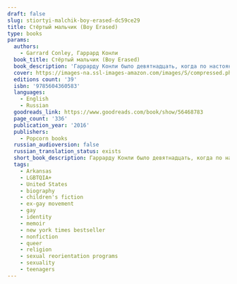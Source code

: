 ```yaml
---
draft: false
slug: stiortyi-malchik-boy-erased-dc59ce29
title: Стёртый мальчик (Boy Erased)
type: books
params:
  authors:
    - Garrard Conley, Гаррард Конли
  book_title: Стёртый мальчик (Boy Erased)
  book_description: 'Гаррарду Конли было девятнадцать, когда по настоянию родителей ему пришлось пройти основанную на библейском учении конверсионную терапию, которая обещала «исцелить» его сексуальную ориентацию. Будучи сыном баптистского священника из глубинки Арканзаса, славящегося своими консервативными взглядами, Гаррард был вынужден преодолеть огромный путь, чтобы обрести себя. В 2018 году по его мемуарам вышел художественный фильм «Стертая личность» с Николь Кидман, Расселом Кроу и Лукасом Хеджесом в главных ролях. A beautiful, raw and compassionate memoir about identity, love and understanding. Now a major motion picture starring Nicole Kidman, Russell Crowe, and Lucas Hedges, directed by Joel Edgerton. The son of a Baptist pastor and deeply embedded in church life in small town Arkansas, as a young man Garrard Conley was terrified and conflicted about his sexuality. When Garrard was a nineteen-year-old college student, he was outed to his parents, and was forced to make a life-changing decision: either agree to attend a church-supported conversion therapy program that promised to “cure” him of homosexuality; or risk losing family, friends, and the God he had prayed to every day of his life. Through an institutionalized Twelve-Step Program heavy on Bible study, he was supposed to emerge heterosexual, ex-gay, cleansed of impure urges and stronger in his faith in God for his brush with sin. Instead, even when faced with a harrowing and brutal journey, Garrard found the strength and understanding to break out in search of his true self and forgiveness.By confronting his buried past and the burden of a life lived in shadow, Garrard traces the complex relationships among family, faith, and community. At times heart-breaking, at times triumphant, this memoir is a testament to love that survives despite all odds.'
  cover: https://images-na.ssl-images-amazon.com/images/S/compressed.photo.goodreads.com/books/1617884308i/56468783.jpg
  editions count: '39'
  isbn: '9785604360583'
  languages:
    - English
    - Russian
  goodreads_link: https://www.goodreads.com/book/show/56468783
  page_count: '336'
  publication_year: '2016'
  publishers:
    - Popcorn books
  russian_audioversion: false
  russian_translation_status: exists
  short_book_description: Гаррарду Конли было девятнадцать, когда по настоянию родителей ему пришлось пройти основанную на библейском учении конверсионную терапию, которая обещала «исцелить» его сексуальную ориентацию...
  tags:
    - Arkansas
    - LGBTQIA+
    - United States
    - biography
    - children's fiction
    - ex-gay movement
    - gay
    - identity
    - memoir
    - new york times bestseller
    - nonfiction
    - queer
    - religion
    - sexual reorientation programs
    - sexuality
    - teenagers
---
```


